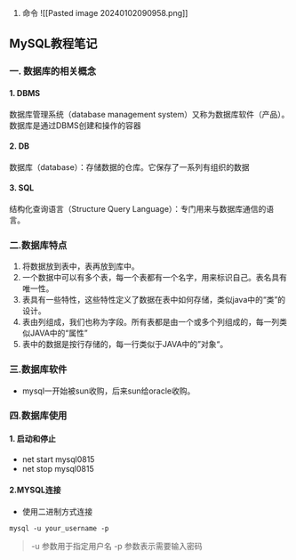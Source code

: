 1. 命令
![[Pasted image 20240102090958.png]]
## MySQL教程笔记
### 一. 数据库的相关概念
#### 1. DBMS
数据库管理系统（database management system）又称为数据库软件（产品）。数据库是通过DBMS创建和操作的容器
#### 2. DB
数据库（database）：存储数据的仓库。它保存了一系列有组织的数据
#### 3. SQL
结构化查询语言（Structure Query Language）：专门用来与数据库通信的语言。
### 二.数据库特点
1. 将数据放到表中，表再放到库中。
2. 一个数据中可以有多个表，每一个表都有一个名字，用来标识自己。表名具有唯一性。
3. 表具有一些特性，这些特性定义了数据在表中如何存储，类似java中的“类”的设计。
4. 表由列组成，我们也称为字段。所有表都是由一个或多个列组成的，每一列类似JAVA中的“属性”
5. 表中的数据是按行存储的，每一行类似于JAVA中的”对象“。
### 三.数据库软件
+ mysql一开始被sun收购，后来sun给oracle收购。
### 四.数据库使用
#### 1. 启动和停止
+ net start mysql0815
+ net stop mysql0815
#### 2.MYSQL连接
+ 使用二进制方式连接
```mysql
mysql -u your_username -p
```
>-u 参数用于指定用户名
>-p 参数表示需要输入密码


 
